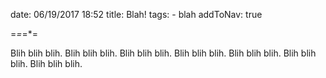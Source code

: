 
date: 06/19/2017 18:52
title: Blah!
tags:
	- blah
addToNav: true

=*=*=*=

Blih blih blih. 
Blih blih blih. 
Blih blih blih. 
Blih blih blih. 
Blih blih blih. 
Blih blih blih. 
Blih blih blih. 
